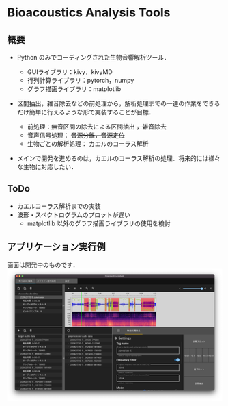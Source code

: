 # Bioacoustics Analysis Tools

## 概要
- Python のみでコーディングされた生物音響解析ツール．
    - GUIライブラリ：kivy，kivyMD
    - 行列計算ライブラリ：pytorch，numpy
    - グラフ描画ライブラリ：matplotlib

- 区間抽出，雑音除去などの前処理から，解析処理までの一連の作業をできるだけ簡単に行えるような形で実装することが目標．
    - 前処理：無音区間の除去による区間抽出 ~~，雑音除去~~
    - 音声信号処理： ~~音源分離，音源定位~~
    - 生物ごとの解析処理： ~~カエルのコーラス解析~~

- メインで開発を進めるのは，カエルのコーラス解析の処理．将来的には様々な生物に対応したい．

## ToDo
- カエルコーラス解析までの実装
- 波形・スペクトログラムのプロットが遅い
    - matplotlib 以外のグラフ描画ライブラリの使用を検討

## アプリケーション実行例
画面は開発中のものです．
![実行例](img/sample.png)
